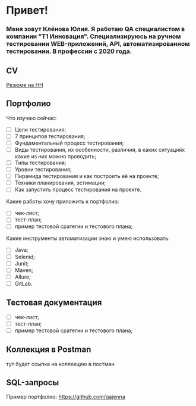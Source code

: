 # Привет!
### Меня зовут Клёнова Юлия. Я работаю QA специалистом в компании "Т1 Инновация". Специализируюсь на ручном тестировании WEB-приложений, API, автоматизированном тестировании. В профессии с 2020 года. 

## CV

[Резюме на HH](https://hh.ru/applicant/resumes/view?resume=95ddb16dff083028f60039ed1f4f6e4e324c5a)

## Портфолио


Что изучаю сейчас: 

- [ ] Цели тестирования; 
- [ ] 7 принципов тестирования; 
- [ ] Фундаментальный процесс тестирования; 
- [ ] Виды тестирования, их особенности, различия, в каких ситуациях какие из них можно проводить; 
- [ ] Типы тестирования; 
- [ ] Уровни тестирования; 
- [ ] Пирамида тестирования и как построить её на проекте; 
- [ ] Техники планирования, эстимации; 
- [ ] Как запустить процесс тестирования на проекте. 

Какие работы хочу приложить к портфолио: 

- [ ] чек-лист; 
- [ ] тест-план; 
- [ ] пример тестовой сратегии и тестового плана; 

Какие инструменты автоматизации знаю и умею использовать: 
- [ ] Java; 
- [ ] Selenid; 
- [ ] Junit;
- [ ] Maven;
- [ ] Allure;
- [ ] GitLab.

## Тестовая документация 
- [ ] чек-лист; 
- [ ] тест-план; 
- [ ] пример тестовой сратегии и тестового плана; 

## Коллекция в Postman 

тут будет ссылка на коллекцию в постман

## SQL-запросы 


Пример портфолио: 
https://github.com/qajenna

